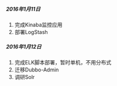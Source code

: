 ##### 2016年1月11日

1. 完成Kinaba监控应用
2. 部署LogStash

##### 2016年1月12日

1. 完成ELK脚本部署，暂时单机，不用分布式
2. 迁移Dubbo-Admin
3. 调研Solr

